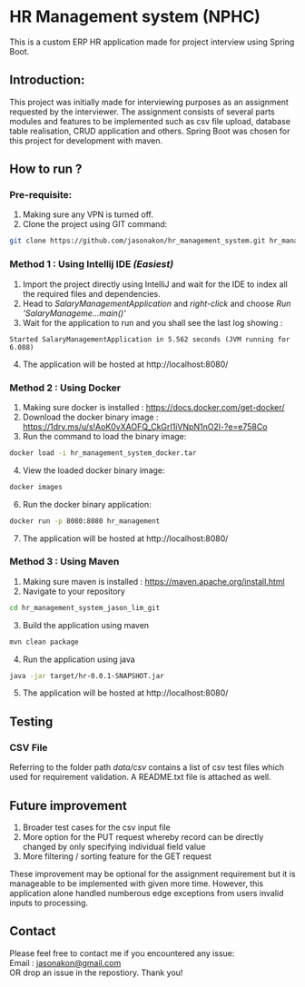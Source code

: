 # HR Management system (NPHC)
This is a custom ERP HR application made for project interview using Spring Boot.

## Introduction:
This project was initially made for interviewing purposes as an assignment requested by the interviewer. The assignment consists of several parts modules and features to be implemented such as csv file upload, database table realisation, CRUD application and others. Spring Boot was chosen for this project for development with maven.

## How to run ?
### Pre-requisite:
1. Making sure any VPN is turned off.
2. Clone the project using GIT command:
```bash
git clone https://github.com/jasonakon/hr_management_system.git hr_management_system_jason_lim_git
```

### Method 1 : Using Intellij IDE *(Easiest)*
1. Import the project directly using IntelliJ and wait for the IDE to index all the required files and dependencies.
2. Head to *SalaryManagementApplication* and *right-click* and choose *Run 'SalaryManageme...main()'*
3. Wait for the application to run and you shall see the last log showing : 
```
Started SalaryManagementApplication in 5.562 seconds (JVM running for 6.088)
```
4. The application will be hosted at http://localhost:8080/

### Method 2 : Using Docker
1. Making sure docker is installed : https://docs.docker.com/get-docker/
2. Download the docker binary image : https://1drv.ms/u/s!AoK0vXAOFQ_CkGrI1iVNpN1nO2l-?e=e758Co
3. Run the command to load the binary image:
```bash
docker load -i hr_management_system_docker.tar
```
4. View the loaded docker binary image:
```bash
docker images
```
6. Run the docker binary application:
```bash
docker run -p 8080:8080 hr_management
```
7. The application will be hosted at http://localhost:8080/

### Method 3 : Using Maven
1. Making sure maven is installed : https://maven.apache.org/install.html
2. Navigate to your repository
```bash
cd hr_management_system_jason_lim_git
```
3. Build the application using maven
```bash
mvn clean package
```
4. Run the application using java
```bash
java -jar target/hr-0.0.1-SNAPSHOT.jar
```
5. The application will be hosted at http://localhost:8080/

## Testing
### CSV File
Referring to the folder path *data/csv* contains a list of csv test files which used for requirement validation. A README.txt file is attached as well.

## Future improvement
1. Broader test cases for the csv input file
2. More option for the PUT request whereby record can be directly changed by only specifying individual field value
3. More filtering / sorting feature for the GET request

These improvement may be optional for the assignment requirement but it is manageable to be implemented with given more time. However, this application alone handled numberous edge exceptions from users invalid inputs to processing.

## Contact
Please feel free to contact me if you encountered any issue:
<br/>
Email : jasonakon@gmail.com
<br/>
OR drop an issue in the repostiory. Thank you!
